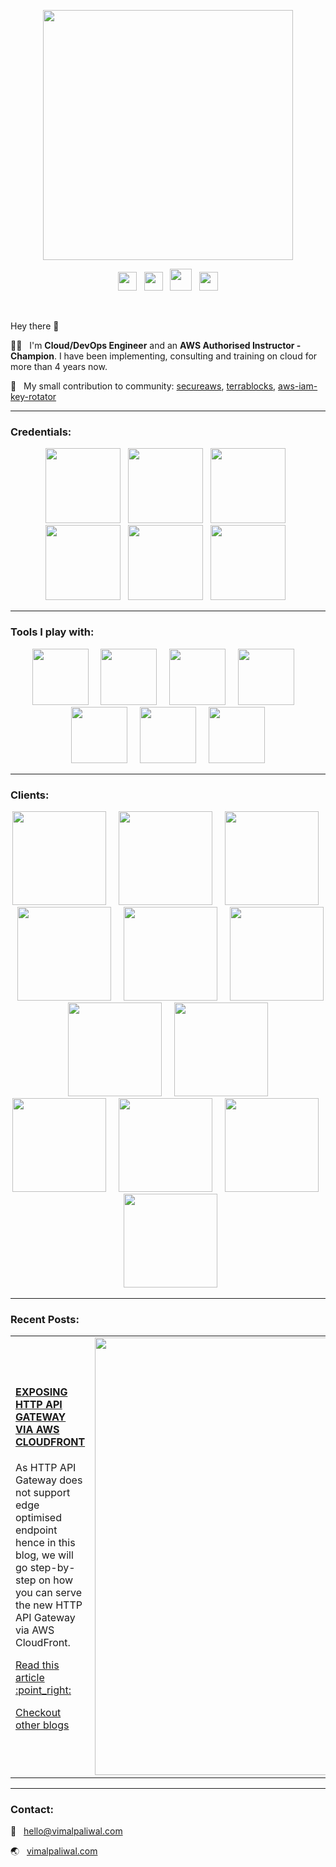 <p align="center"><a href="https://vimalpaliwal.com"><img width=400 src="https://vimalpaliwal.com/images/logo.png" /></a></p>

<p align="center"><a href="https://vimalpaliwal.medium.com"><img width=30 src="https://upload.wikimedia.org/wikipedia/commons/e/ec/Medium_logo_Monogram.svg" /></a> &nbsp; <a href="https://linkedin.com/in/paliwalvimal"><img width=30 src="https://vimalpaliwal.com/images/linkedin.svg?1" /></a> &nbsp; <a href="https://www.youtube.com/channel/UCeeJwbuN9q5Fx0y47XK3hcA"><img width=35 src="https://vimalpaliwal.com/images/youtube.svg" /></a> &nbsp; <a href="https://github.com/terrablocks"><img width=30 src="https://vimalpaliwal.com/images/terrablocks.png" /></a></p>

<br/>

Hey there 👋

:man_technologist: &nbsp; I'm **Cloud/DevOps Engineer** and an **AWS Authorised Instructor - Champion**. I have been implementing, consulting and training on cloud for more than 4 years now.

:open_book: &nbsp; My small contribution to community: [secureaws](https://github.com/paliwalvimal/secureaws "secureaws"), [terrablocks](https://github.com/terrablocks "terrablocks"), [aws-iam-key-rotator](https://github.com/paliwalvimal/aws-iam-key-rotator "aws-iam-key-rotator")

***

### Credentials:
<p align="center">
    <img width=120 src="https://vimalpaliwal.com/images/certificates/aws-aai.png" /> &nbsp; 
    <img width=120 src="https://vimalpaliwal.com/images/certificates/aws-sap.png" /> &nbsp; 
    <img width=120 src="https://vimalpaliwal.com/images/certificates/aws-ss.png" /> &nbsp; 
    <img width=120 src="https://vimalpaliwal.com/images/certificates/aws-saa.png" /> &nbsp; 
    <img width=120 src="https://vimalpaliwal.com/images/certificates/aws-da.png" /> &nbsp; 
    <img width=120 src="https://vimalpaliwal.com/images/certificates/aws-soa.png" /> &nbsp; 
</p>

***

### Tools I play with:
<p align="center">
    <img width=90 src="https://vimalpaliwal.com/images/aws.png?1" /> &nbsp; &nbsp; 
    <img width=90 src="https://vimalpaliwal.com/images/terraform.png?3" /> &nbsp; &nbsp; 
    <img width=90 src="https://vimalpaliwal.com/images/k8s.png?1" /> &nbsp; &nbsp; 
    <img width=90 src="https://vimalpaliwal.com/images/gitlab.png?1" /> &nbsp; &nbsp; 
    <img width=90 src="https://vimalpaliwal.com/images/jenkins.png?1" /> &nbsp; &nbsp; 
    <img width=90 src="https://vimalpaliwal.com/images/bash.png?1" /> &nbsp; &nbsp; 
    <img width=90 src="https://vimalpaliwal.com/images/python.png?1" />
</p>

***

### Clients:
<p align="center">
    <img width=150 src="https://vimalpaliwal.com/images/clients/modus-create.png" /> &nbsp;  &nbsp; 
    <img width=150 src="https://vimalpaliwal.com/images/clients/toptal.png" /> &nbsp;  &nbsp; 
    <img width=150 src="https://vimalpaliwal.com/images/clients/coditas.png" /> &nbsp;  &nbsp; 
    <img width=150 src="https://vimalpaliwal.com/images/clients/trainocate.png" /> &nbsp;  &nbsp; 
    <img width=150 src="https://vimalpaliwal.com/images/clients/whizlabs.png" /> &nbsp;  &nbsp; 
    <img width=150 src="https://vimalpaliwal.com/images/clients/eximchain.png" /> &nbsp;  &nbsp; 
    <img width=150 src="https://vimalpaliwal.com/images/clients/greatlearning.png" /> &nbsp;  &nbsp; 
    <img width=150 src="https://vimalpaliwal.com/images/clients/ucb-bank.png" /> &nbsp;  &nbsp; 
    <img width=150 src="https://vimalpaliwal.com/images/clients/ge.png" /> &nbsp;  &nbsp; 
    <img width=150 src="https://vimalpaliwal.com/images/clients/mindtree.png" /> &nbsp;  &nbsp; 
    <img width=150 src="https://vimalpaliwal.com/images/clients/ltts.png" /> &nbsp;  &nbsp; 
    <img width=150 src="https://vimalpaliwal.com/images/clients/harman.svg" />
</p>

***

### Recent Posts:
<table>
    <tr>
        <td>
            <h4><a href="https://vimalpaliwal.medium.com/how-to-expose-aws-http-api-gateway-via-aws-cloudfront-16383f45704b">EXPOSING HTTP API GATEWAY VIA AWS CLOUDFRONT</a></h4>
            <p>As HTTP API Gateway does not support edge optimised endpoint hence in this blog, we will go step-by-step on how you can serve the new HTTP API Gateway via AWS CloudFront.</p>
            <p><a href="https://vimalpaliwal.medium.com/how-to-expose-aws-http-api-gateway-via-aws-cloudfront-16383f45704b">Read this article :point_right:</a></p>
            <p><a href="https://vimalpaliwal.com/#blogs">Checkout other blogs</a></p>
        </td>
        <td><a href="https://vimalpaliwal.medium.com/how-to-expose-aws-http-api-gateway-via-aws-cloudfront-16383f45704b"><img width=700 src="https://vimalpaliwal.com/blog/2020/07/7b172efff6/blog-1.png" /></a></td>
    </tr>
</table>

***
### Contact:
:e-mail: &nbsp; [hello@vimalpaliwal.com](mailto:hello@vimalpaliwal.com)

:earth_asia: &nbsp; [vimalpaliwal.com](https://vimalpaliwal.com)

<!--
**paliwalvimal/paliwalvimal** is a ✨ _special_ ✨ repository because its `README.md` (this file) appears on your GitHub profile.

Here are some ideas to get you started:

- 🔭 I’m currently working on ...
- 🌱 I’m currently learning ...
- 👯 I’m looking to collaborate on ...
- 🤔 I’m looking for help with ...
- 💬 Ask me about ...
- 📫 How to reach me: ...
- 😄 Pronouns: ...
- ⚡ Fun fact: ...
-->
